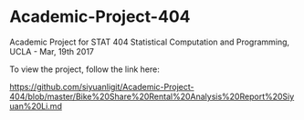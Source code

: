 # Academic-Project-404

Academic Project for STAT 404 Statistical Computation and Programming, UCLA - Mar, 19th 2017

To view the project, follow the link here:

https://github.com/siyuanligit/Academic-Project-404/blob/master/Bike%20Share%20Rental%20Analysis%20Report%20Siyuan%20Li.md
